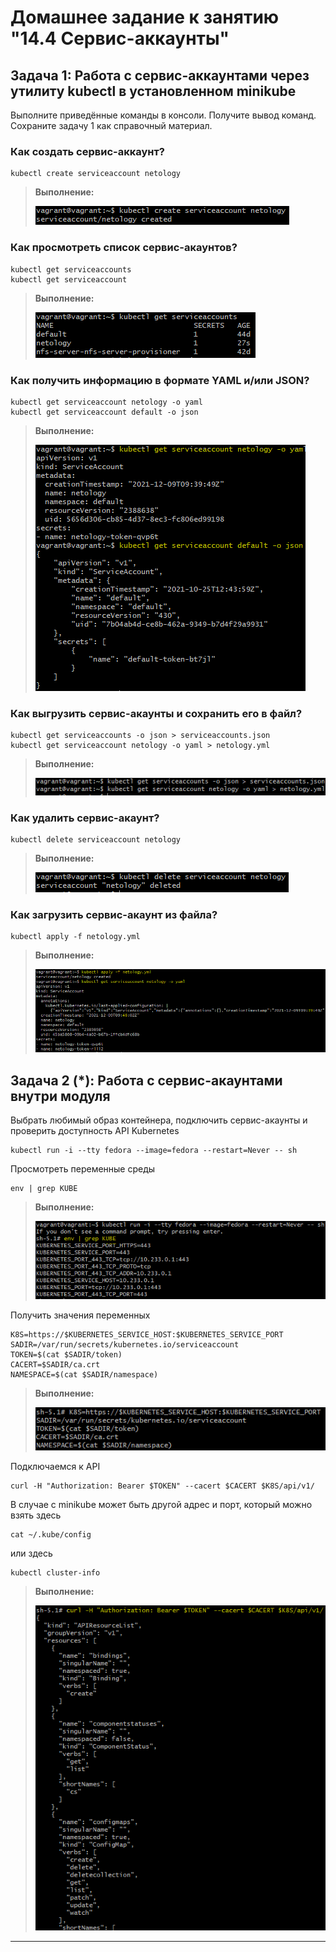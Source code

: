 # Домашнее задание к занятию "14.4 Сервис-аккаунты"

## Задача 1: Работа с сервис-аккаунтами через утилиту kubectl в установленном minikube

Выполните приведённые команды в консоли. Получите вывод команд. Сохраните
задачу 1 как справочный материал.

### Как создать сервис-аккаунт?

```
kubectl create serviceaccount netology
```
> **Выполнение:**    
> 
> ![14-04-01](img/1.png) 

### Как просмотреть список сервис-акаунтов?

```
kubectl get serviceaccounts
kubectl get serviceaccount
```
> **Выполнение:**    
> 
> ![14-04-02](img/2.png) 

### Как получить информацию в формате YAML и/или JSON?

```
kubectl get serviceaccount netology -o yaml
kubectl get serviceaccount default -o json
```
> **Выполнение:**    
> 
> ![14-04-03](img/3.png) 

### Как выгрузить сервис-акаунты и сохранить его в файл?

```
kubectl get serviceaccounts -o json > serviceaccounts.json
kubectl get serviceaccount netology -o yaml > netology.yml
```

> **Выполнение:**    
> 
> ![14-04-04](img/4.png) 

### Как удалить сервис-акаунт?

```
kubectl delete serviceaccount netology
```

> **Выполнение:**    
> 
> ![14-04-05](img/5.png) 

### Как загрузить сервис-акаунт из файла?

```
kubectl apply -f netology.yml
```

> **Выполнение:**    
> 
> ![14-04-06](img/6.png) 

## Задача 2 (*): Работа с сервис-акаунтами внутри модуля

Выбрать любимый образ контейнера, подключить сервис-акаунты и проверить
доступность API Kubernetes

```
kubectl run -i --tty fedora --image=fedora --restart=Never -- sh
```

Просмотреть переменные среды

```
env | grep KUBE
```

> **Выполнение:**    
> 
> ![14-04-07](img/7.png) 


Получить значения переменных

```
K8S=https://$KUBERNETES_SERVICE_HOST:$KUBERNETES_SERVICE_PORT
SADIR=/var/run/secrets/kubernetes.io/serviceaccount
TOKEN=$(cat $SADIR/token)
CACERT=$SADIR/ca.crt
NAMESPACE=$(cat $SADIR/namespace)
```

> **Выполнение:**    
> 
> ![14-04-08](img/8.png) 

Подключаемся к API

```
curl -H "Authorization: Bearer $TOKEN" --cacert $CACERT $K8S/api/v1/
```

В случае с minikube может быть другой адрес и порт, который можно взять здесь

```
cat ~/.kube/config
```

или здесь

```
kubectl cluster-info
```

> **Выполнение:**    
> 
> ![14-04-09](img/9.png) 

---
